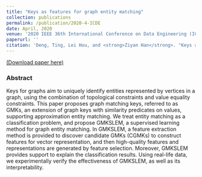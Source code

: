 ```yaml
---
title: "Keys as features for graph entity matching"
collection: publications
permalink: /publication/2020-4-ICDE
date: April, 2020
venue: '2020 IEEE 36th International Conference on Data Engineering (ICDE)'
paperurl: ''
citation: 'Deng, Ting, Lei Hou, and <strong>Ziyan Han</strong>. "Keys as features for graph entity matching." 2020 IEEE 36th International Conference on Data Engineering (ICDE). IEEE, 2020.'
---
```

[(Download paper here)](https://philo-vanguard.github.io/files/papers/GMKs-ICDE20.pdf)


### Abstract

Keys for graphs aim to uniquely identify entities represented by vertices in a graph, using the combination of topological constraints and value equality constraints. This paper proposes graph matching keys, referred to as GMKs, an extension of graph keys with similarity predicates on values, supporting approximation entity matching. We treat entity matching as a classification problem, and propose GMKSLEM, a supervised learning method for graph entity matching. In GMKSLEM, a feature extraction method is provided to discover candidate GMKs (CGMKs) to construct features for vector representation, and then high-quality features and representations are generated by feature selection. Moreover, GMKSLEM provides support to explain the classification results. Using real-life data, we experimentally verify the effectiveness of GMKSLEM, as well as its interpretability.
